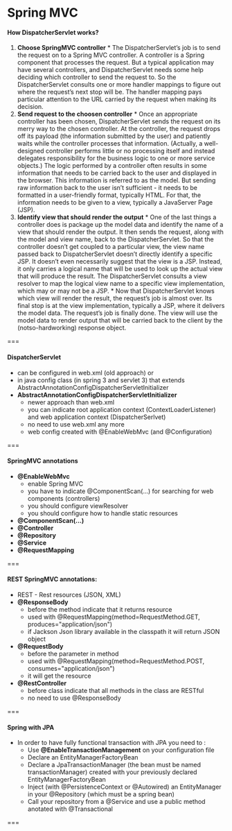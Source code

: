 # Spring MVC

#### How DispatcherServlet works?
  1. __Choose SpringMVC controller__
    * The DispatcherServlet’s job is to send the request on to a Spring MVC controller. 
      A controller is a Spring component that processes the request. But a typical application may have several controllers, 
      and DispatcherServlet needs some help deciding which controller to send the request to. So the DispatcherServlet consults one or
      more handler mappings to figure out where the request’s next stop will be. The handler mapping pays particular attention to the 
      URL carried by the request when making its decision.
  2. __Send request to the choosen controller__
    * Once an appropriate controller has been chosen, DispatcherServlet sends the request on its merry way to the chosen controller. 
      At the controller, the request drops off its payload (the information submitted by the user) and patiently waits while
      the controller processes that information. (Actually, a well-designed controller performs little or no processing itself 
      and instead delegates responsibility for the business logic to one or more service objects.)
      The logic performed by a controller often results in some information that needs to be carried back to the user 
      and displayed in the browser. This information is referred to as the model. But sending raw information back to the user
      isn’t sufficient - it needs to be formatted in a user-friendly format, typically HTML. For that, the information needs 
      to be given to a view, typically a JavaServer Page (JSP).
  3. __Identify view that should render the output__ 
    * One of the last things a controller does is package up the model data and identify the name of a view that should render 
      the output. It then sends the request, along with the model and view name, back to the DispatcherServlet.
      So that the controller doesn’t get coupled to a particular view, the view name passed back to DispatcherServlet doesn’t 
      directly identify a specific JSP. It doesn’t even necessarily suggest that the view is a JSP. Instead, it only carries
      a logical name that will be used to look up the actual view that will produce the result. The DispatcherServlet consults 
      a view resolver to map the logical view name to a specific view implementation, which may or may not be a JSP.
    * Now that DispatcherServlet knows which view will render the result, the request’s job is almost over. Its final stop is 
      at the view implementation, typically a JSP, where it delivers the model data. The request’s job is finally done. The view will
      use the model data to render output that will be carried back to the client by the (notso-hardworking) response object.
      
===

#### DispatcherServlet
  * can be configured in web.xml (old approach) or 
  * in java config class (in spring 3 and servlet 3) that extends AbstractAnnotationConfigDispatcherServletInitializer
  * __AbstractAnnotationConfigDispatcherServletInitializer__
    * newer approach than web.xml
    * you can indicate root application context (ContextLoaderListener) and web application context (DispatcherSerlvet)
    * no need to use web.xml any more
    * web config created with @EnableWebMvc (and @Configuration)
  
===
    
#### SpringMVC annotations
  * __@EnableWebMvc__
    * enable Spring MVC
    * you have to indicate @ComponentScan(...) for searching for web components (controllers)
    * you should configure viewResolver
    * you should configure how to handle static resources
  * __@ComponentScan(...)__
  * __@Controller__
  * __@Repository__
  * __@Service__
  * __@RequestMapping__

===

#### REST SpringMVC annotations:
  * REST - Rest resources (JSON, XML) 
  * __@ResponseBody__
    * before the method indicate that it returns resource
    * used with @RequestMapping(method=RequestMethod.GET, produces="application/json")
    * if Jackson Json library available in the classpath it will return JSON object
  * __@RequestBody__
    * before the parameter in method
    * used with @RequestMapping(method=RequestMethod.POST, consumes="application/json")
    * it will get the resource
  * __@RestController__
    * before class indicate that all methods in the class are RESTful
    * no need to use @ResponseBody 

===

#### Spring with JPA
* In order to have fully functional transaction with JPA you need to :
  * Use __@EnableTransactionManagement__ on your configuration file
  * Declare an EntityManagerFactoryBean
  * Declare a JpaTransactionManager (the bean must be named transactionManager) created with your previously declared EntityManagerFactoryBean
  * Inject (with @PersistenceContext or @Autowired) an EntityManager in your @Repository (which must be a spring bean)
  * Call your repository from a @Service and use a public method anotated with @Transactional

===

